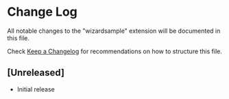 # Change Log
All notable changes to the "wizardsample" extension will be documented in this file.

Check [Keep a Changelog](http://keepachangelog.com/) for recommendations on how to structure this file.

## [Unreleased]
- Initial release